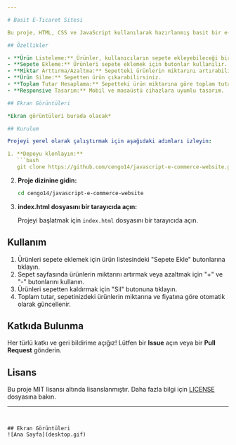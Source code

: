 ```yaml
---

# Basit E-Ticaret Sitesi

Bu proje, HTML, CSS ve JavaScript kullanılarak hazırlanmış basit bir e-ticaret sitesidir. Kullanıcılar, ürünleri sepete ekleyebilir, ürün miktarını artırıp azaltabilir ve toplam tutarı hesaplayabilir.

## Özellikler

- **Ürün Listeleme:** Ürünler, kullanıcıların sepete ekleyebileceği bir listede görüntülenir.
- **Sepete Ekleme:** Ürünleri sepete eklemek için butonlar kullanılır.
- **Miktar Arttırma/Azaltma:** Sepetteki ürünlerin miktarını artırabilir veya azaltabilirsiniz.
- **Ürün Silme:** Sepetten ürün çıkarabilirsiniz.
- **Toplam Tutar Hesaplama:** Sepetteki ürün miktarına göre toplam tutarı otomatik olarak hesaplar.
- **Responsive Tasarım:** Mobil ve masaüstü cihazlara uyumlu tasarım.

## Ekran Görüntüleri

*Ekran görüntüleri burada olacak*

## Kurulum

Projeyi yerel olarak çalıştırmak için aşağıdaki adımları izleyin:

1. **Depoyu klonlayın:**
   ```bash
   git clone https://github.com/cengo14/javascript-e-commerce-website.git
   ```

2. **Proje dizinine gidin:**
   ```bash
   cd cengo14/javascript-e-commerce-website
   ```

3. **index.html dosyasını bir tarayıcıda açın:**

   Projeyi başlatmak için `index.html` dosyasını bir tarayıcıda açın.

## Kullanım

1. Ürünleri sepete eklemek için ürün listesindeki "Sepete Ekle" butonlarına tıklayın.
2. Sepet sayfasında ürünlerin miktarını artırmak veya azaltmak için "+" ve "-" butonlarını kullanın.
3. Ürünleri sepetten kaldırmak için "Sil" butonuna tıklayın.
4. Toplam tutar, sepetinizdeki ürünlerin miktarına ve fiyatına göre otomatik olarak güncellenir.

## Katkıda Bulunma

Her türlü katkı ve geri bildirime açığız! Lütfen bir **Issue** açın veya bir **Pull Request** gönderin.

## Lisans

Bu proje MIT lisansı altında lisanslanmıştır. Daha fazla bilgi için [LICENSE](LICENSE) dosyasına bakın.

---
```


## Ekran Görüntüleri
![Ana Sayfa](desktop.gif)
